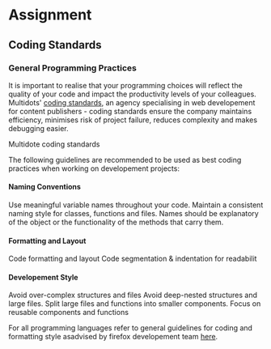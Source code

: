 # Assignment

## Coding Standards

### General Programming Practices

It is important to realise that your programming choices will reflect the quality
of your code and impact the productivity levels of your colleagues. Multidots' [coding standards](https://www.multidots.com/importance-of-code-quality-and-coding-standard-in-software-development/), an agency specialising in web developement for content publishers - coding standards ensure the company maintains efficiency, minimises risk of project failure, reduces complexity and makes debugging easier.

Multidote coding standards 

The following guidelines are recommended to be used as best coding practices when 
working on developement projects:

#### Naming Conventions

Use meaningful variable names throughout your code. Maintain a consistent naming style for classes, functions and files. Names should be explanatory of the object or the functionality of the methods that carry them. 

#### Formatting and Layout

Code formatting and layout
Code segmentation & indentation for readabilit

#### Developement Style

Avoid over-complex structures and files
Avoid deep-nested structures and large files. Split large files and functions into smaller components. 
Focus on reusable components and functions

For all programming languages refer to general guidelines for coding and formatting style asadvised
by firefox developement team [here](https://github.com/user/repo/blob/branch/other_file.md).




